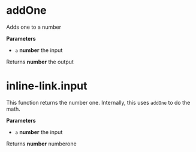 # addOne

Adds one to a number

**Parameters**

-   `a` **number** the input


Returns **number** the output


# inline-link.input

This function returns the number one. Internally, this uses
`addOne` to do the math.

**Parameters**

-   `a` **number** the input


Returns **number** numberone

